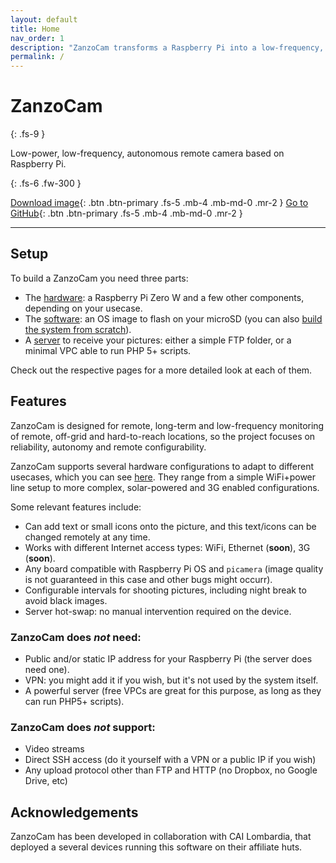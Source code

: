 ```yaml
---
layout: default
title: Home
nav_order: 1
description: "ZanzoCam transforms a Raspberry Pi into a low-frequency, autonomous camera."
permalink: /
---
```


# ZanzoCam
{: .fs-9 }

Low-power, low-frequency, autonomous remote camera based on Raspberry Pi.

{: .fs-6 .fw-300 }

[Download image](https://github.com/zanzocam/zanzocam-core/releases/latest/){: .btn .btn-primary .fs-5 .mb-4 .mb-md-0 .mr-2 } [Go to GitHub](https://github.com/zanzocam){: .btn .btn-primary .fs-5 .mb-4 .mb-md-0 .mr-2 }

-----

## Setup

To build a ZanzoCam you need three parts:

 - The [hardware](hardware-setup): a Raspberry Pi Zero W and a few other components, depending on your usecase.
 - The [software](software-setup#raspberry): an OS image to flash on your microSD (you can also [build the system from scratch](image-creation)).
 - A [server](software-setup#server) to receive your pictures: either a simple FTP folder, or a minimal VPC able to run PHP 5+ scripts.

Check out the respective pages for a more detailed look at each of them.

## Features

ZanzoCam is designed for remote, long-term and low-frequency monitoring of remote, off-grid and hard-to-reach locations, so the project focuses on reliability, autonomy and remote configurability.

ZanzoCam supports several hardware configurations to adapt to different usecases, which you can see [here](hardware-setup). They range from a simple WiFi+power line setup to more complex, solar-powered and 3G enabled configurations.

Some relevant features include:

- Can add text or small icons onto the picture, and this text/icons can be changed remotely at any time.
- Works with different Internet access types: WiFi, Ethernet (**soon**), 3G (**soon**).
- Any board compatible with Raspberry Pi OS and `picamera` (image quality is not guaranteed in this case and other bugs might occurr).
- Configurable intervals for shooting pictures, including night break to avoid black images.
- Server hot-swap: no manual intervention required on the device.

### ZanzoCam does *not* need:

- Public and/or static IP address for your Raspberry Pi (the server does need one).
- VPN: you might add it if you wish, but it's not used by the system itself.
- A powerful server (free VPCs are great for this purpose, as long as they can run PHP5+ scripts).

### ZanzoCam does *not* support:

- Video streams
- Direct SSH access (do it yourself with a VPN or a public IP if you wish)
- Any upload protocol other than FTP and HTTP (no Dropbox, no Google Drive, etc)


## Acknowledgements

ZanzoCam has been developed in collaboration with CAI Lombardia, that deployed a several devices running this software on their affiliate huts.

